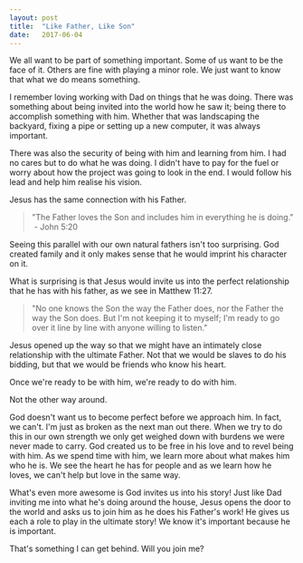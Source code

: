 ```yaml
---
layout: post
title:  "Like Father, Like Son"
date:   2017-06-04
---
```


We all want to be part of something important. Some of us want to be the face of
it. Others are fine with playing a minor role. We just want to know that what we
do means something.

I remember loving working with Dad on things that he was doing. There was
something about being invited into the world how he saw it; being there to accomplish something with him. Whether that was landscaping the backyard, fixing
a pipe or setting up a new computer, it was always important.

There was also the security of being with him and learning from him. I had no
cares but to do what he was doing. I didn't have to pay for the fuel or worry
about how the project was going to look in the end. I would follow his lead and
help him realise his vision.

Jesus has the same connection with his Father.

> "The Father loves the Son and includes him in everything he is doing."
> - John 5:20

Seeing this parallel with our own natural fathers isn't too surprising. God
created family and it only makes sense that he would imprint his character on
it.

What is surprising is that Jesus would invite us into the perfect relationship
that he has with his father, as we see in Matthew 11:27.

> "No one knows the Son the way the Father does, nor the Father the way the Son
> does. But I'm not keeping it to myself; I'm ready to go over it line by line
> with anyone willing to listen."

Jesus opened up the way so that we might have an intimately close relationship
with the ultimate Father. Not that we would be slaves to do his bidding, but
that we would be friends who know his heart.

Once we're ready to be with him, we're ready to do with him. 

Not the other way around.

God doesn't want us to become perfect before we approach him. In fact, we can't.
I'm just as broken as the next man out there. When we try to do this in our own
strength we only get weighed down with burdens we were never made to carry. God
created us to be free in his love and to revel being with him. As we spend time
with him, we learn more about what makes him who he is. We see the heart he has
for people and as we learn how he loves, we can't help but love in the same way.

What's even more awesome is God invites us into his story! Just like Dad
inviting me into what he's doing around the house, Jesus opens the door to the
world and asks us to join him as he does his Father's work! He gives us each a
role to play in the ultimate story! We know it's important because he is
important.

That's something I can get behind. Will you join me?